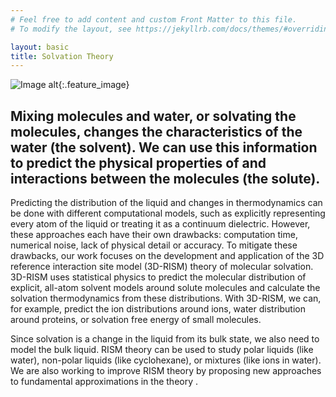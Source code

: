 ```yaml
---
# Feel free to add content and custom Front Matter to this file.
# To modify the layout, see https://jekyllrb.com/docs/themes/#overriding-theme-defaults

layout: basic
title: Solvation Theory
---
```


![Image alt](/research/theory.png "solvation theory"){:.feature_image}
## Mixing molecules and water, or solvating the molecules, changes the characteristics of the water (the solvent). We can use this information to predict the physical properties of and interactions between the molecules (the solute).
<!--end excerpt-->
Predicting the distribution of the liquid and changes in thermodynamics can be done with different computational models, such as explicitly representing every atom of the liquid or treating it as a continuum dielectric. However, these approaches each have their own drawbacks: computation time, numerical noise, lack of physical detail or accuracy. To mitigate these drawbacks, our work focuses on the development and application of the 3D reference interaction site model (3D-RISM) theory of molecular solvation. 3D-RISM uses statistical physics to predict the molecular distribution of explicit, all-atom solvent models around solute molecules and calculate the solvation thermodynamics from these distributions. With 3D-RISM, we can, for example, predict the ion distributions around ions, water distribution around proteins, or solvation free energy of small molecules.

Since solvation is a change in the liquid from its bulk state, we also need to model the bulk liquid. RISM theory can be used to study polar liquids (like water), non-polar liquids (like cyclohexane), or mixtures (like ions in water). We are also working to improve RISM theory by proposing new approaches to fundamental approximations in the theory .

